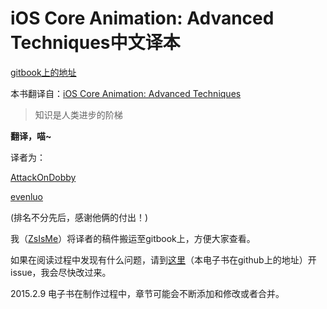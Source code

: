 # iOS Core Animation: Advanced Techniques中文译本

[gitbook上的地址](https://github.com/xiabob/ios_core_animation_advanced_techniques)

本书翻译自：[iOS Core Animation: Advanced Techniques](http://www.amazon.com/iOS-Core-Animation-Advanced-Techniques-ebook/dp/B00EHJCORC/ref=sr_1_1?ie=UTF8&qid=1423192842&sr=8-1&keywords=Core+Animation+Advanced+Techniques)

> 知识是人类进步的阶梯

**翻译，喵~**

译者为：

[AttackOnDobby](https://github.com/AttackOnDobby)

[evenluo](https://github.com/evenluo/)

\(排名不分先后，感谢他俩的付出！\)

我（[ZsIsMe](https://github.com/ZsIsMe)）将译者的稿件搬运至gitbook上，方便大家查看。

如果在阅读过程中发现有什么问题，请到[这里](https://github.com/ZsIsMe/ios_core_animation_advanced_techniques)（本电子书在github上的地址）开issue，我会尽快改过来。

2015.2.9 电子书在制作过程中，章节可能会不断添加和修改或者合并。

